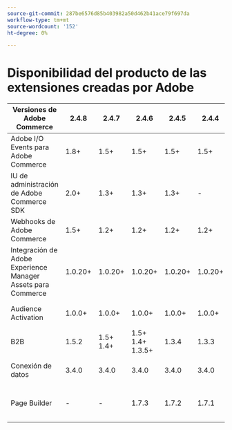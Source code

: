 ```yaml
---
source-git-commit: 287be6576d85b403982a50d462b41ace79f697da
workflow-type: tm+mt
source-wordcount: '152'
ht-degree: 0%

---
```

# Disponibilidad del producto de las extensiones creadas por Adobe


<table style="table-layout:auto">
  <thead>
    <tr>
      <th>Versiones de Adobe Commerce</th>
      <th>2.4.8</th>
      <th>2.4.7</th>
      <th>2.4.6</th>
      <th>2.4.5</th>
      <th>2.4.4</th>
      <th></th>
    </tr>
  </thead>
  <tbody>
      <tr>
          <td>Adobe I/O Events para Adobe Commerce</td>
          <td>1.8+</td>
          <td>1.5+</td>
          <td>1.5+</td>
          <td>1.5+</td>
          <td>1.5+</td>
          <td>
              <a href="https://developer.adobe.com/commerce/extensibility/events/installation/">Compositor</a><br/>
              <a href="https://developer.adobe.com/commerce/extensibility/events/release-notes/">Notas de la versión</a><br/>
          </td>
      </tr>
      <tr>
          <td>IU de administración de Adobe Commerce SDK</td>
          <td>2.0+</td>
          <td>1.3+</td>
          <td>1.3+</td>
          <td>1.3+</td>
          <td>-</td>
          <td>
              <a href="https://developer.adobe.com/commerce/extensibility/admin-ui-sdk/installation/">Compositor</a><br/>
              <a href="https://developer.adobe.com/commerce/extensibility/admin-ui-sdk/release-notes/">Notas de la versión</a><br/>
          </td>
      </tr>
      <tr>
          <td>Webhooks de Adobe Commerce</td>
          <td>1.5+</td>
          <td>1.2+</td>
          <td>1.2+</td>
          <td>1.2+</td>
          <td>1.2+</td>
          <td>
              <a href="https://developer.adobe.com/commerce/extensibility/webhooks/installation/">Compositor</a><br/>
              <a href="https://developer.adobe.com/commerce/extensibility/webhooks/release-notes/">Notas de la versión</a><br/>
          </td>
      </tr>
      <tr>
          <td>Integración de Adobe Experience Manager Assets para Commerce</td>
          <td>1.0.20+</td>
          <td>1.0.20+</td>
          <td>1.0.20+</td>
          <td>1.0.20+</td>
          <td>1.0.20+</td>
          <td>
              <a href="https://experienceleague.adobe.com/en/docs/commerce-admin/content-design/aem-asset-management/getting-started/aem-assets-configure-commerce">Compositor</a><br/>
              <a href="https://experienceleague.adobe.com/en/docs/commerce-admin/content-design/aem-asset-management/aem-assets-release-notes">Notas de la versión</a><br/>
          </td>
      </tr>
      <tr>
          <td>Audience Activation</td>
          <td>1.0.0+</td>
          <td>1.0.0+</td>
          <td>1.0.0+</td>
          <td>1.0.0+</td>
          <td>1.0.0+</td>
          <td>
              <a href="https://commercemarketplace.adobe.com/magento-audiences.html">Mercado</a><br/>
              <a href="https://experienceleague.adobe.com/en/docs/commerce-admin/customers/audience-activation#release-notes">Notas de la versión</a><br/>
          </td>
      </tr>
      <tr>
          <td>B2B</td>
          <td>1.5.2</td>
          <td>1.5+<br /> 1.4+</td>
          <td>1.5+<br /> 1.4+<br /> 1.3.5+</td>
          <td>1.3.4</td>
          <td>1.3.3</td>
          <td>
              <a href="https://experienceleague.adobe.com/en/docs/commerce-admin/b2b/install">Compositor</a><br/>
              <a href="https://experienceleague.adobe.com/en/docs/commerce-admin/b2b/release-notes">Notas de la versión</a><br/>
          </td>
      </tr>
      <tr>
          <td>Conexión de datos</td>
          <td>3.4.0</td>
          <td>3.4.0</td>
          <td>3.4.0</td>
          <td>3.4.0</td>
          <td>3.4.0</td>
          <td>
              <a href="https://commercemarketplace.adobe.com/magento-experience-platform-connector.html">Mercado</a><br/>
              <a href="https://experienceleague.adobe.com/en/docs/commerce/data-connection/release-notes">Notas de la versión</a><br/>
          </td>
      </tr>
      <tr>
          <td>Page Builder</td>
          <td>-</td>
          <td>-</td>
          <td>1.7.3</td>
          <td>1.7.2</td>
          <td>1.7.1</td>
          <td>
              <a href="https://experienceleague.adobe.com/en/docs/commerce-admin/page-builder/guide-overview">Guía de usuario</a><br/>
              <a href="https://experienceleague.adobe.com/en/docs/commerce-admin/page-builder/release-notes">Notas de la versión</a><br/>
          </td>
      </tr>
  </tbody>
</table>
